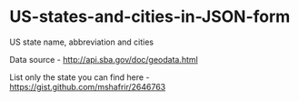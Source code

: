 # US-states-and-cities-in-JSON-form
US state name, abbreviation and cities

Data source - http://api.sba.gov/doc/geodata.html


List only the state you can find here - https://gist.github.com/mshafrir/2646763

